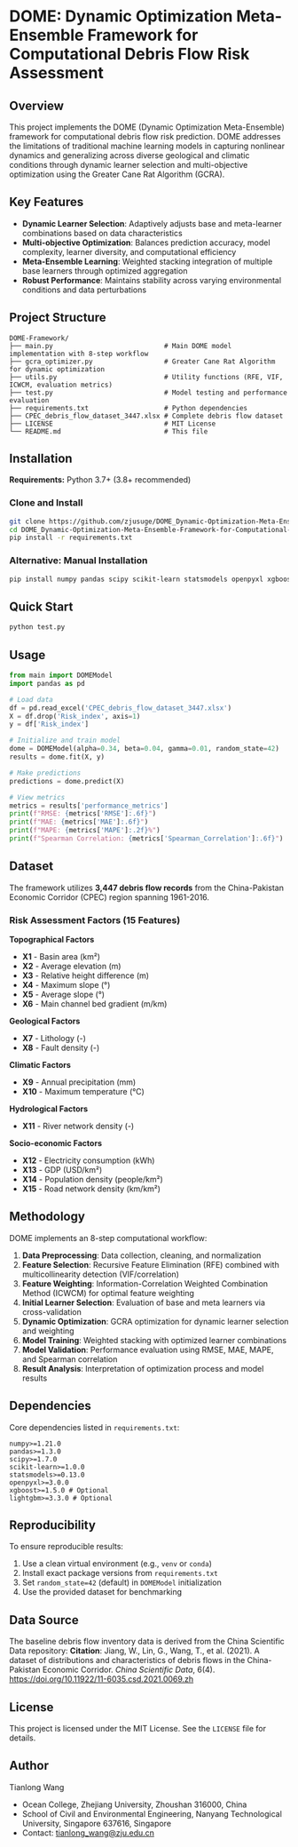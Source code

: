 # DOME: Dynamic Optimization Meta-Ensemble Framework for Computational Debris Flow Risk Assessment

## Overview
This project implements the DOME (Dynamic Optimization Meta-Ensemble) framework for computational debris flow risk prediction. DOME addresses the limitations of traditional machine learning models in capturing nonlinear dynamics and generalizing across diverse geological and climatic conditions through dynamic learner selection and multi-objective optimization using the Greater Cane Rat Algorithm (GCRA).

## Key Features
- **Dynamic Learner Selection**: Adaptively adjusts base and meta-learner combinations based on data characteristics
- **Multi-objective Optimization**: Balances prediction accuracy, model complexity, learner diversity, and computational efficiency
- **Meta-Ensemble Learning**: Weighted stacking integration of multiple base learners through optimized aggregation
- **Robust Performance**: Maintains stability across varying environmental conditions and data perturbations

## Project Structure
```
DOME-Framework/
├── main.py                            # Main DOME model implementation with 8-step workflow
├── gcra_optimizer.py                  # Greater Cane Rat Algorithm for dynamic optimization
├── utils.py                           # Utility functions (RFE, VIF, ICWCM, evaluation metrics)
├── test.py                            # Model testing and performance evaluation
├── requirements.txt                   # Python dependencies
├── CPEC_debris_flow_dataset_3447.xlsx # Complete debris flow dataset
├── LICENSE                            # MIT License
└── README.md                          # This file
```

## Installation
**Requirements:** Python 3.7+ (3.8+ recommended)

### Clone and Install
```bash
git clone https://github.com/zjusuge/DOME_Dynamic-Optimization-Meta-Ensemble-Framework-for-Computational-Debris-Flow-Risk-Assessment.git
cd DOME_Dynamic-Optimization-Meta-Ensemble-Framework-for-Computational-Debris-Flow-Risk-Assessment
pip install -r requirements.txt
```
### Alternative: Manual Installation
```bash
pip install numpy pandas scipy scikit-learn statsmodels openpyxl xgboost lightgbm
```

## Quick Start
```bash
python test.py
```

## Usage
```python
from main import DOMEModel
import pandas as pd

# Load data
df = pd.read_excel('CPEC_debris_flow_dataset_3447.xlsx')
X = df.drop('Risk_index', axis=1)
y = df['Risk_index']

# Initialize and train model
dome = DOMEModel(alpha=0.34, beta=0.04, gamma=0.01, random_state=42)
results = dome.fit(X, y)

# Make predictions
predictions = dome.predict(X)

# View metrics
metrics = results['performance_metrics']
print(f"RMSE: {metrics['RMSE']:.6f}")
print(f"MAE: {metrics['MAE']:.6f}")
print(f"MAPE: {metrics['MAPE']:.2f}%")
print(f"Spearman Correlation: {metrics['Spearman_Correlation']:.6f}")
```

## Dataset
The framework utilizes **3,447 debris flow records** from the China-Pakistan Economic Corridor (CPEC) region spanning 1961-2016.

### Risk Assessment Factors (15 Features)

**Topographical Factors**
- **X1** - Basin area (km²)
- **X2** - Average elevation (m)
- **X3** - Relative height difference (m)
- **X4** - Maximum slope (°)
- **X5** - Average slope (°)
- **X6** - Main channel bed gradient (m/km)

**Geological Factors**
- **X7** - Lithology (-)
- **X8** - Fault density (-)

**Climatic Factors**
- **X9** - Annual precipitation (mm)
- **X10** - Maximum temperature (°C)

**Hydrological Factors**
- **X11** - River network density (-)

**Socio-economic Factors**
- **X12** - Electricity consumption (kWh)
- **X13** - GDP (USD/km²)
- **X14** - Population density (people/km²)
- **X15** - Road network density (km/km²)

## Methodology
DOME implements an 8-step computational workflow:

1. **Data Preprocessing**: Data collection, cleaning, and normalization
2. **Feature Selection**: Recursive Feature Elimination (RFE) combined with multicollinearity detection (VIF/correlation)
3. **Feature Weighting**: Information-Correlation Weighted Combination Method (ICWCM) for optimal feature weighting
4. **Initial Learner Selection**: Evaluation of base and meta learners via cross-validation
5. **Dynamic Optimization**: GCRA optimization for dynamic learner selection and weighting
6. **Model Training**: Weighted stacking with optimized learner combinations
7. **Model Validation**: Performance evaluation using RMSE, MAE, MAPE, and Spearman correlation
8. **Result Analysis**: Interpretation of optimization process and model results

## Dependencies
Core dependencies listed in `requirements.txt`:
```
numpy>=1.21.0
pandas>=1.3.0
scipy>=1.7.0
scikit-learn>=1.0.0
statsmodels>=0.13.0
openpyxl>=3.0.0
xgboost>=1.5.0 # Optional
lightgbm>=3.3.0 # Optional
```

## Reproducibility
To ensure reproducible results:
1. Use a clean virtual environment (e.g., `venv` or `conda`)
2. Install exact package versions from `requirements.txt`
3. Set `random_state=42` (default) in `DOMEModel` initialization
4. Use the provided dataset for benchmarking

## Data Source
The baseline debris flow inventory data is derived from the China Scientific Data repository:
**Citation**: Jiang, W., Lin, G., Wang, T., et al. (2021). A dataset of distributions and characteristics of debris flows in the China-Pakistan Economic Corridor. *China Scientific Data*, 6(4). https://doi.org/10.11922/11-6035.csd.2021.0069.zh

## License
This project is licensed under the MIT License. See the `LICENSE` file for details.

## Author
Tianlong Wang
- Ocean College, Zhejiang University, Zhoushan 316000, China
- School of Civil and Environmental Engineering, Nanyang Technological University, Singapore 637616, Singapore
- Contact: tianlong_wang@zju.edu.cn
